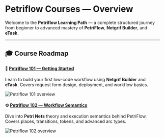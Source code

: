 # Petriflow Courses — Overview

Welcome to the **Petriflow Learning Path** — a complete structured journey from beginner to advanced mastery of **PetriFlow**, **Netgrif Builder**, and **eTask**.

---

## 🎓 Course Roadmap

<div class="cards-small">

<div class="card">
<h4>🧩 <a href="#/tutorials/petriflow101/petriflow101.md">Petriflow 101 — Getting Started</a></h4>
<p>Learn to build your first low-code workflow using <strong>Netgrif Builder</strong> and <strong>eTask</strong>.  
Covers request form design, deployment, and workflow basics.</p>
<img src="tutorials/petriflow101/part1/form.png" alt="Petriflow 101 overview" />
</div>

<div class="card">
<h4>⚙️ <a href="#/tutorials/petriflow102/petriflow102.md">Petriflow 102 — Workflow Semantics</a></h4>
<p>Dive into <strong>Petri Nets</strong> theory and execution semantics behind PetriFlow.  
Covers places, transitions, tokens, and advanced arc types.</p>
<img src="tutorials/petriflow102/part1/places&tasks.png" alt="Petriflow 102 overview" />
</div>
</div>